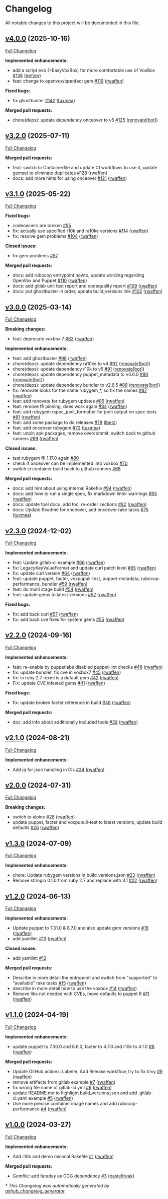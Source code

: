 # Changelog

All notable changes to this project will be documented in this file.

## [v4.0.0](https://github.com/voxpupuli/container-voxbox/tree/v4.0.0) (2025-10-16)

[Full Changelog](https://github.com/voxpupuli/container-voxbox/compare/v3.2.0...v4.0.0)

**Implemented enhancements:**

- add a script evb \(=EasyVoxBox\) for more comfortable use of VoxBox [\#136](https://github.com/voxpupuli/container-voxbox/pull/136) ([trefzer](https://github.com/trefzer))
- feat: change to openvox/openfact gem [\#119](https://github.com/voxpupuli/container-voxbox/pull/119) ([rwaffen](https://github.com/rwaffen))

**Fixed bugs:**

- fix ghostbuster [\#142](https://github.com/voxpupuli/container-voxbox/pull/142) ([tuxmea](https://github.com/tuxmea))

**Merged pull requests:**

- chore\(deps\): update dependency onceover to v5 [\#125](https://github.com/voxpupuli/container-voxbox/pull/125) ([renovate[bot]](https://github.com/apps/renovate))

## [v3.2.0](https://github.com/voxpupuli/container-voxbox/tree/v3.2.0) (2025-07-11)

[Full Changelog](https://github.com/voxpupuli/container-voxbox/compare/v3.1.0...v3.2.0)

**Merged pull requests:**

- feat: switch to Containerfile and update CI workflows to use it, update gemset to eliminate duplicates [\#128](https://github.com/voxpupuli/container-voxbox/pull/128) ([rwaffen](https://github.com/rwaffen))
- docs: add more hints for using onceover [\#121](https://github.com/voxpupuli/container-voxbox/pull/121) ([rwaffen](https://github.com/rwaffen))

## [v3.1.0](https://github.com/voxpupuli/container-voxbox/tree/v3.1.0) (2025-05-22)

[Full Changelog](https://github.com/voxpupuli/container-voxbox/compare/v3.0.0...v3.1.0)

**Fixed bugs:**

- codeowners are broken [\#95](https://github.com/voxpupuli/container-voxbox/issues/95)
- fix: actually use specified r10k and ra10ke versions [\#114](https://github.com/voxpupuli/container-voxbox/pull/114) ([rwaffen](https://github.com/rwaffen))
- fix: resolve gem problems [\#104](https://github.com/voxpupuli/container-voxbox/pull/104) ([rwaffen](https://github.com/rwaffen))

**Closed issues:**

- fix gem problems [\#97](https://github.com/voxpupuli/container-voxbox/issues/97)

**Merged pull requests:**

- docs: add rubocop entrypoint howto, update wording regarding OpenVox and Puppet [\#110](https://github.com/voxpupuli/container-voxbox/pull/110) ([rwaffen](https://github.com/rwaffen))
- docs: add gitlab unit test report and codequality report [\#109](https://github.com/voxpupuli/container-voxbox/pull/109) ([rwaffen](https://github.com/rwaffen))
- docs: put ghostbuster in order, update build\_versions link [\#102](https://github.com/voxpupuli/container-voxbox/pull/102) ([rwaffen](https://github.com/rwaffen))

## [v3.0.0](https://github.com/voxpupuli/container-voxbox/tree/v3.0.0) (2025-03-14)

[Full Changelog](https://github.com/voxpupuli/container-voxbox/compare/v2.3.0...v3.0.0)

**Breaking changes:**

- feat: deprecate voxbox:7 [\#83](https://github.com/voxpupuli/container-voxbox/pull/83) ([rwaffen](https://github.com/rwaffen))

**Implemented enhancements:**

- feat: add ghostbuster [\#98](https://github.com/voxpupuli/container-voxbox/pull/98) ([rwaffen](https://github.com/rwaffen))
- chore\(deps\): update dependency ra10ke to v4 [\#92](https://github.com/voxpupuli/container-voxbox/pull/92) ([renovate[bot]](https://github.com/apps/renovate))
- chore\(deps\): update dependency r10k to v5 [\#91](https://github.com/voxpupuli/container-voxbox/pull/91) ([renovate[bot]](https://github.com/apps/renovate))
- chore\(deps\): update dependency puppet\_metadata to v4.6.0 [\#90](https://github.com/voxpupuli/container-voxbox/pull/90) ([renovate[bot]](https://github.com/apps/renovate))
- chore\(deps\): update dependency bundler to v2.6.5 [\#88](https://github.com/voxpupuli/container-voxbox/pull/88) ([renovate[bot]](https://github.com/apps/renovate))
- fix: renovate looks for the name rubygem\_\*, so fix the names [\#87](https://github.com/voxpupuli/container-voxbox/pull/87) ([rwaffen](https://github.com/rwaffen))
- feat: add renovate for rubygem updates [\#85](https://github.com/voxpupuli/container-voxbox/pull/85) ([rwaffen](https://github.com/rwaffen))
- feat: remove ffi pinning, does work again [\#84](https://github.com/voxpupuli/container-voxbox/pull/84) ([rwaffen](https://github.com/rwaffen))
- feat: add rubygem rspec\_junit\_formatter for junit output on spec tests [\#81](https://github.com/voxpupuli/container-voxbox/pull/81) ([rwaffen](https://github.com/rwaffen))
- feat: add some package to do releases [\#78](https://github.com/voxpupuli/container-voxbox/pull/78) ([lbetz](https://github.com/lbetz))
- feat: add onceover rubygem [\#72](https://github.com/voxpupuli/container-voxbox/pull/72) ([tuxmea](https://github.com/tuxmea))
- feat: unpin apk packages, remove overcommit, switch back to github runners [\#69](https://github.com/voxpupuli/container-voxbox/pull/69) ([rwaffen](https://github.com/rwaffen))

**Closed issues:**

- test rubygem ffi 1.17.0 again [\#80](https://github.com/voxpupuli/container-voxbox/issues/80)
- check if onceover can be implemented into voxbox [\#70](https://github.com/voxpupuli/container-voxbox/issues/70)
- switch ci container build back to github runners [\#68](https://github.com/voxpupuli/container-voxbox/issues/68)

**Merged pull requests:**

- docs: add hint about using internal Rakefile [\#94](https://github.com/voxpupuli/container-voxbox/pull/94) ([rwaffen](https://github.com/rwaffen))
- docs: add how to run a single spec, fix markdown linter warnings [\#93](https://github.com/voxpupuli/container-voxbox/pull/93) ([rwaffen](https://github.com/rwaffen))
- docs: update tool docu, add toc, re-order sections [\#82](https://github.com/voxpupuli/container-voxbox/pull/82) ([rwaffen](https://github.com/rwaffen))
- docs: Update Readme for onceover, add onceover rake tasks [\#75](https://github.com/voxpupuli/container-voxbox/pull/75) ([tuxmea](https://github.com/tuxmea))

## [v2.3.0](https://github.com/voxpupuli/container-voxbox/tree/v2.3.0) (2024-12-02)

[Full Changelog](https://github.com/voxpupuli/container-voxbox/compare/v2.2.0...v2.3.0)

**Implemented enhancements:**

- feat: Update gitlab-ci example [\#66](https://github.com/voxpupuli/container-voxbox/pull/66) ([rwaffen](https://github.com/rwaffen))
- fix: LegacyKeyValueFormat and update curl patch level [\#65](https://github.com/voxpupuli/container-voxbox/pull/65) ([rwaffen](https://github.com/rwaffen))
- fix: update curl version [\#64](https://github.com/voxpupuli/container-voxbox/pull/64) ([rwaffen](https://github.com/rwaffen))
- feat: update puppet, facter, voxpupuli-test, puppet-metadata, rubocop-performance, bundler [\#59](https://github.com/voxpupuli/container-voxbox/pull/59) ([rwaffen](https://github.com/rwaffen))
- feat: do multi stage build [\#54](https://github.com/voxpupuli/container-voxbox/pull/54) ([rwaffen](https://github.com/rwaffen))
- feat: update gems to latest versions [\#52](https://github.com/voxpupuli/container-voxbox/pull/52) ([rwaffen](https://github.com/rwaffen))

**Fixed bugs:**

- fix: add back curl [\#57](https://github.com/voxpupuli/container-voxbox/pull/57) ([rwaffen](https://github.com/rwaffen))
- fix: add back cve fixes for system gems [\#55](https://github.com/voxpupuli/container-voxbox/pull/55) ([rwaffen](https://github.com/rwaffen))

## [v2.2.0](https://github.com/voxpupuli/container-voxbox/tree/v2.2.0) (2024-09-16)

[Full Changelog](https://github.com/voxpupuli/container-voxbox/compare/v2.1.0...v2.2.0)

**Implemented enhancements:**

- feat: re-enable by puppetlabs disabled puppet-lint checks [\#48](https://github.com/voxpupuli/container-voxbox/pull/48) ([rwaffen](https://github.com/rwaffen))
- fix: update bundler, fix cve in voxbox7 [\#45](https://github.com/voxpupuli/container-voxbox/pull/45) ([rwaffen](https://github.com/rwaffen))
- fix: in ruby 2.7 rexml is a default gem [\#42](https://github.com/voxpupuli/container-voxbox/pull/42) ([rwaffen](https://github.com/rwaffen))
- Fix: update CVE infested gems [\#41](https://github.com/voxpupuli/container-voxbox/pull/41) ([rwaffen](https://github.com/rwaffen))

**Fixed bugs:**

- fix: update broken facter reference in build [\#46](https://github.com/voxpupuli/container-voxbox/pull/46) ([rwaffen](https://github.com/rwaffen))

**Merged pull requests:**

- doc: add info about additionally included tools [\#39](https://github.com/voxpupuli/container-voxbox/pull/39) ([rwaffen](https://github.com/rwaffen))

## [v2.1.0](https://github.com/voxpupuli/container-voxbox/tree/v2.1.0) (2024-08-21)

[Full Changelog](https://github.com/voxpupuli/container-voxbox/compare/v2.0.0...v2.1.0)

**Implemented enhancements:**

- Add jq for json handling in CIs [\#34](https://github.com/voxpupuli/container-voxbox/pull/34) ([rwaffen](https://github.com/rwaffen))

## [v2.0.0](https://github.com/voxpupuli/container-voxbox/tree/v2.0.0) (2024-07-31)

[Full Changelog](https://github.com/voxpupuli/container-voxbox/compare/v1.3.0...v2.0.0)

**Breaking changes:**

- switch to alpine [\#28](https://github.com/voxpupuli/container-voxbox/pull/28) ([rwaffen](https://github.com/rwaffen))
- update puppet, facter and voxpupuli-test to latest versions, update build defaults [\#26](https://github.com/voxpupuli/container-voxbox/pull/26) ([rwaffen](https://github.com/rwaffen))

## [v1.3.0](https://github.com/voxpupuli/container-voxbox/tree/v1.3.0) (2024-07-09)

[Full Changelog](https://github.com/voxpupuli/container-voxbox/compare/v1.2.0...v1.3.0)

**Implemented enhancements:**

- chore: Update rubygem versions in build\_versions.json [\#23](https://github.com/voxpupuli/container-voxbox/pull/23) ([rwaffen](https://github.com/rwaffen))
- Remove stringio 0.1.0 from ruby 2.7 and replace with 3.1 [\#22](https://github.com/voxpupuli/container-voxbox/pull/22) ([rwaffen](https://github.com/rwaffen))

## [v1.2.0](https://github.com/voxpupuli/container-voxbox/tree/v1.2.0) (2024-06-13)

[Full Changelog](https://github.com/voxpupuli/container-voxbox/compare/v1.1.0...v1.2.0)

**Implemented enhancements:**

- Update puppet to 7.31.0 & 8.7.0 and also update gem versions [\#16](https://github.com/voxpupuli/container-voxbox/pull/16) ([rwaffen](https://github.com/rwaffen))
- add yamllint [\#13](https://github.com/voxpupuli/container-voxbox/pull/13) ([rwaffen](https://github.com/rwaffen))

**Closed issues:**

- add yamllint [\#12](https://github.com/voxpupuli/container-voxbox/issues/12)

**Merged pull requests:**

- Describe in more detail the entrypoint and switch from "supported" to "available" rake tasks [\#15](https://github.com/voxpupuli/container-voxbox/pull/15) ([rwaffen](https://github.com/rwaffen))
- describe in more detail how to use the voxbox [\#14](https://github.com/voxpupuli/container-voxbox/pull/14) ([rwaffen](https://github.com/rwaffen))
- Remove libs not needed with CVEs, move defaults to puppet 8 [\#11](https://github.com/voxpupuli/container-voxbox/pull/11) ([rwaffen](https://github.com/rwaffen))

## [v1.1.0](https://github.com/voxpupuli/container-voxbox/tree/v1.1.0) (2024-04-19)

[Full Changelog](https://github.com/voxpupuli/container-voxbox/compare/v1.0.0...v1.1.0)

**Implemented enhancements:**

- update puppet to 7.30.0 and 8.6.0, facter to 4.7.0 and r10k to 4.1.0 [\#8](https://github.com/voxpupuli/container-voxbox/pull/8) ([rwaffen](https://github.com/rwaffen))

**Merged pull requests:**

- Update GitHub actions: Labeler, Add Release workflow, try to fix trivy [\#9](https://github.com/voxpupuli/container-voxbox/pull/9) ([rwaffen](https://github.com/rwaffen))
- remove artifacts from gitlab example [\#7](https://github.com/voxpupuli/container-voxbox/pull/7) ([rwaffen](https://github.com/rwaffen))
- fix wrong file name of gitlab-ci.yml [\#6](https://github.com/voxpupuli/container-voxbox/pull/6) ([rwaffen](https://github.com/rwaffen))
- update README.md to highlight build\_versions.json and add .gitlab-ci.yaml example [\#5](https://github.com/voxpupuli/container-voxbox/pull/5) ([rwaffen](https://github.com/rwaffen))
- Use more precise container image names and add rubocop-performance [\#4](https://github.com/voxpupuli/container-voxbox/pull/4) ([rwaffen](https://github.com/rwaffen))

## [v1.0.0](https://github.com/voxpupuli/container-voxbox/tree/v1.0.0) (2024-03-27)

[Full Changelog](https://github.com/voxpupuli/container-voxbox/compare/ac1461e6cb5c9f365632f39b551bfd510aeea1ba...v1.0.0)

**Implemented enhancements:**

- Add r10k and demo minimal Rakefile [\#1](https://github.com/voxpupuli/container-voxbox/pull/1) ([rwaffen](https://github.com/rwaffen))

**Merged pull requests:**

- Gemfile: add faraday as GCG dependency [\#3](https://github.com/voxpupuli/container-voxbox/pull/3) ([bastelfreak](https://github.com/bastelfreak))



\* *This Changelog was automatically generated by [github_changelog_generator](https://github.com/github-changelog-generator/github-changelog-generator)*

